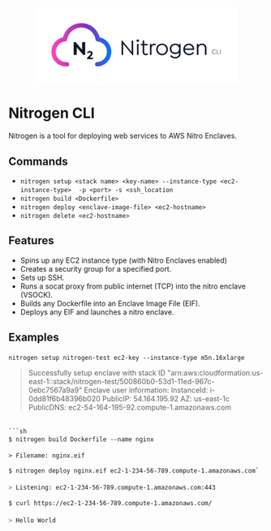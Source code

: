 <div align="center">
  <img src="./media/nitrogen-logo.svg" alt="Nitrogen logo" width="400">
</div>

# Nitrogen CLI

Nitrogen is a tool for deploying web services to AWS Nitro Enclaves.

## Commands

- `nitrogen setup <stack name> <key-name> --instance-type <ec2-instance-type>  -p <port> -s <ssh_location`
- `nitrogen build <Dockerfile>`
- `nitrogen deploy <enclave-image-file> <ec2-hostname>`
- `nitrogen delete <ec2-hostname>`

## Features

- Spins up any EC2 instance type (with Nitro Enclaves enabled)
- Creates a security group for a specified port.
- Sets up SSH.
- Runs a socat proxy from public internet (TCP) into the nitro enclave (VSOCK).
- Builds any Dockerfile into an Enclave Image File (EIF).
- Deploys any EIF and launches a nitro enclave.

## Examples

`nitrogen setup nitrogen-test ec2-key --instance-type m5n.16xlarge`
> Successfully setup enclave with stack ID "arn:aws:cloudformation:us-east-1::stack/nitrogen-test/500860b0-53d1-11ed-967c-0ebc7567a9a9"
>   Enclave user information:
>     InstanceId: i-0dd81f6b48396b020
>     PublicIP: 54.164.195.92
>     AZ: us-east-1c
>     PublicDNS: ec2-54-164-195-92.compute-1.amazonaws.com
```

```sh
$ nitrogen build Dockerfile --name nginx

> Filename: nginx.eif
```

```sh
$ nitrogen deploy nginx.eif ec2-1-234-56-789.compute-1.amazonaws.com`

> Listening: ec2-1-234-56-789.compute-1.amazonaws.com:443
```

```sh
$ curl https://ec2-1-234-56-789.compute-1.amazonaws.com/

> Hello World
```
